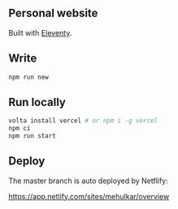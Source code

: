 ## Personal website

Built with [Eleventy](https://11ty.dev).

## Write

```bash
npm run new
```

## Run locally

```bash
volta install vercel # or npm i -g vercel
npm ci
npm run start
```

## Deploy

The master branch is auto deployed by Netflify:

https://app.netlify.com/sites/mehulkar/overview
